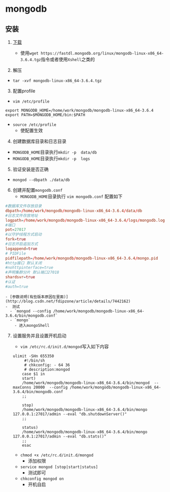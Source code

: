 # mongodb

## 安装
1. [下载](https://www.mongodb.com/download-center?jmp=nav#community)
    - 使用`wget https://fastdl.mongodb.org/linux/mongodb-linux-x86_64-3.6.4.tgz`指令或者使用`Xshell`之类的

2. 解压
  - `tar -xvf mongodb-linux-x86_64-3.6.4.tgz`

3. 配置profile
  - `vim /etc/profile`
  ```
  export MONGODB_HOME=/home/work/mongodb/mongodb-linux-x86_64-3.6.4
  export PATH=$MONGODB_HOME/bin:$PATH
  ```
  - `source /etc/profile`
    - 使配置生效

4. 创建数据库目录和日志目录
  - `MONGODB_HOME`目录执行`mkdir -p  data/db`
  - `MONGODB_HOME`目录执行`mkdir -p  logs`

5. 验证安装是否正确
  - `mongod --dbpath ./data/db`
6. 创建并配置`mongodb.conf`
   - `MONGODB_HOME`目录执行 `vim mongodb.conf` 配置如下

  ```conf
  #数据库文件存放目录
  dbpath=/home/work/mongodb/mongodb-linux-x86_64-3.6.4/data/db
  #日志文件存放地址
  logpath=/home/work/mongodb/mongodb-linux-x86_64-3.6.4/logs/mongodb.log
  #端口
  pot=27017
  #以守护线程方式启动
  fork=true
  #日志开启追加方式
  logappend=true
  # PIDFile
  pidfilepath=/home/work/mongodb/mongodb-linux-x86_64-3.6.4/mongo.pid
  #http接口 默认关闭
  #nohttpinterface=true
  #声明集群分片 默认端口27018
  shardsvr=true
  #认证
  #auth=true
  ```
    - [参数说明(有些版本原因在里面)](http://blog.csdn.net/fdipzone/article/details/7442162)
    -  测试
      - `mongod --config /home/work/mongodb/mongodb-linux-x86_64-3.6.4/bin/mongodb.conf`
      - `mongo`
        - 进入mongoShell

7. 设置服务并且设置开机启动
    - `vim /etc/rc.d/init.d/mongod`写入如下内容

   ```shell
   ulimit -SHn 655350
        #!/bin/sh
        # chkconfig: - 64 36
        # description:mongod
       case $1 in
       start)
       /home/work/mongodb/mongodb-linux-x86_64-3.6.4/bin/mongod  --maxConns 20000  --config /home/work/mongodb/mongodb-linux-x86_64-3.6.4/bin/mongodb.conf
       ;;

       stop)
       /home/work/mongodb/mongodb-linux-x86_64-3.6.4/bin/mongo 127.0.0.1:27017/admin --eval "db.shutdownServer()"
       ;;

       status)
       /home/work/mongodb/mongodb-linux-x86_64-3.6.4/bin/mongo 127.0.0.1:27017/admin --eval "db.stats()"
       ;;
       esac

   ```
   - `chmod +x /etc/rc.d/init.d/mongod`
     - 添加权限
   - `service mongod [stop|start|status]`
     - 测试即可
   - `chkconfig mongod on`
     - 开机自启
